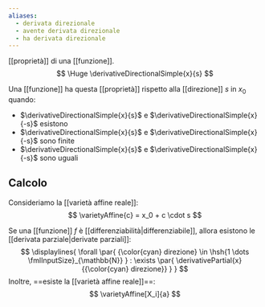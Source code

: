 ```yaml
---
aliases:
  - derivata direzionale
  - avente derivata direzionale
  - ha derivata direzionale
---
```

[[proprietà]] di una [[funzione]].
$$
\Huge
\derivativeDirectionalSimple{x}{s}
$$

Una [[funzione]] ha questa [[proprietà]] rispetto alla [[direzione]] $s$ in $x_0$ quando:
- $\derivativeDirectionalSimple{x}{s}$ e $\derivativeDirectionalSimple{x}{-s}$ esistono
- $\derivativeDirectionalSimple{x}{s}$ e $\derivativeDirectionalSimple{x}{-s}$ sono finite
- $\derivativeDirectionalSimple{x}{s}$ e $\derivativeDirectionalSimple{x}{-s}$ sono uguali

## Calcolo

Consideriamo la [[varietà affine reale]]:
$$
\varietyAffine{c} = x_0 + c \cdot s
$$

Se una [[funzione]] $f$ è [[differenziabilità|differenziabile]], allora esistono le [[derivata parziale|derivate parziali]]:
$$
\displaylines{
	\forall \par{
		{\color{cyan} direzione} 
		\in 
		\hsh{1 \dots \fmlInputSize}_{\mathbb{N}}
	}
	:
	\exists \par{
		\derivativePartial{x}{{\color{cyan} direzione}}
	}
}
$$
Inoltre, ==esiste la [[varietà affine reale]]==:
$$
\varietyAffine[X_i]{a}
$$